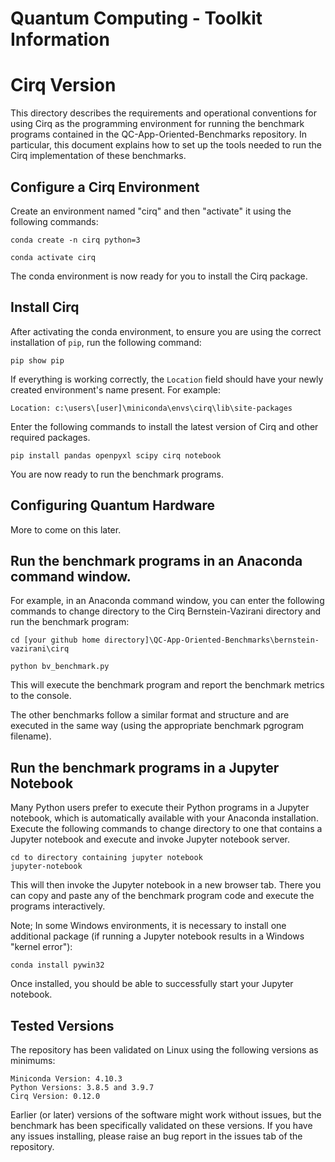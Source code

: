 # Quantum Computing - Toolkit Information

# Cirq Version

This directory describes the requirements and operational conventions for using Cirq as the programming environment for running the benchmark programs contained in the QC-App-Oriented-Benchmarks repository.
In particular, this document explains how to set up the tools needed to run the Cirq implementation of these benchmarks.

## Configure a Cirq Environment

Create an environment named "cirq" and then "activate" it using the following commands:

    conda create -n cirq python=3

    conda activate cirq

The conda environment is now ready for you to install the Cirq package.

## Install Cirq

After activating the conda environment, to ensure you are using the correct installation of `pip`, run the following command:

    pip show pip

If everything is working correctly, the `Location` field should have your newly created environment's name present. For example:

    Location: c:\users\[user]\miniconda\envs\cirq\lib\site-packages

Enter the following commands to install the latest version of Cirq and other required packages.

    pip install pandas openpyxl scipy cirq notebook

You are now ready to run the benchmark programs.

## Configuring Quantum Hardware

More to come on this later.


## Run the benchmark programs in an Anaconda command window.

For example, in an Anaconda command window, you can enter the following commands to change directory to the Cirq Bernstein-Vazirani directory and run the benchmark program:

    cd [your github home directory]\QC-App-Oriented-Benchmarks\bernstein-vazirani\cirq
  
    python bv_benchmark.py
    
This will execute the benchmark program and report the benchmark metrics to the console.

The other benchmarks follow a similar format and structure and are executed in the same way (using the appropriate benchmark pgrogram filename).

## Run the benchmark programs in a Jupyter Notebook

Many Python users prefer to execute their Python programs in a Jupyter notebook, which is automatically available with your Anaconda installation.
Execute the following commands to change directory to one that contains a Jupyter notebook and execute and invoke Jupyter notebook server.

    cd to directory containing jupyter notebook
    jupyter-notebook
    
This will then invoke the Jupyter notebook in a new browser tab. There you can copy and paste any of the benchmark program code and execute the programs interactively.
    
Note; In some Windows environments, it is necessary to install one additional package (if running a Jupyter notebook results in a Windows "kernel error"):

    conda install pywin32

Once installed, you should be able to successfully start your Jupyter notebook.

## Tested Versions

The repository has been validated on Linux using the following versions as minimums:

    Miniconda Version: 4.10.3
    Python Versions: 3.8.5 and 3.9.7
    Cirq Version: 0.12.0

Earlier (or later) versions of the software might work without issues, but the benchmark has been specifically validated on these versions. If you have any issues installing, please raise an bug report in the issues tab of the repository.
